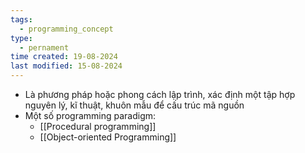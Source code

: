 ```yaml
---
tags:
  - programming_concept
type:
  - pernament
time created: 19-08-2024
last modified: 15-08-2024
---
```

- Là phương pháp hoặc phong cách lập trình, xác định một tập hợp nguyên lý, kĩ thuật, khuôn mẫu để cấu trúc mã nguồn
- Một số programming paradigm:
	- [[Procedural programming]]
	- [[Object-oriented Programming]]